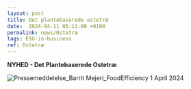 ```yaml
---
layout: post
title: Det plantebaserede ostetræ
date:  2024-04-11 05:11:00 +0100
permalink: news/Ostetræ
tags: ESG-in-business 
ref: Ostetræ
---
```

**NYHED - Det Plantebaserede Ostetræ**

![Pressemeddelelse_Barrit Mejeri_FoodEfficiency 1 April 2024](https://github.com/FoodEfficiency/esg-business.github.io/assets/75361000/f1032efa-aa90-4081-8c4d-0ff96d383847)


